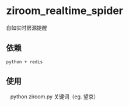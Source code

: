 # ziroom_realtime_spider
自如实时房源提醒

## 依赖
    python + redis
    
    
## 使用
    python ziroom.py 关键词（eg. 望京）
